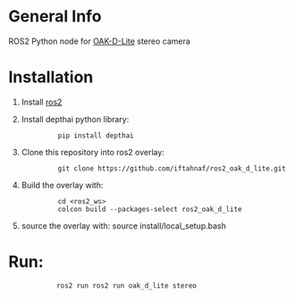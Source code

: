 # General Info

ROS2 Python node for [OAK-D-Lite](https://docs.luxonis.com/projects/hardware/en/latest/pages/DM9095.html) stereo camera

# Installation

1. Install [ros2](https://docs.ros.org/en/foxy/Installation/Ubuntu-Install-Binary.html)

2. Install depthai python library:

                pip install depthai

3. Clone this repository into ros2 overlay:

                git clone https://github.com/iftahnaf/ros2_oak_d_lite.git

4. Build the overlay with:


                cd <ros2_ws>
                colcon build --packages-select ros2_oak_d_lite


5. source the overlay with:
                source install/local_setup.bash

# Run:

                ros2 run ros2 run oak_d_lite stereo